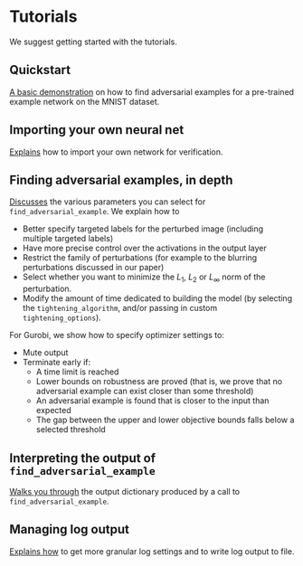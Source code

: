 # Tutorials

We suggest getting started with the tutorials.

## Quickstart

[A basic demonstration](https://nbviewer.jupyter.org/github/vtjeng/MIPVerify.jl/blob/master/examples/00_quickstart.ipynb)
on how to find adversarial examples for a pre-trained example network on the MNIST dataset.

## Importing your own neural net

[Explains](https://nbviewer.jupyter.org/github/vtjeng/MIPVerify.jl/blob/master/examples/01_importing_your_own_neural_net.ipynb)
how to import your own network for verification.

## Finding adversarial examples, in depth

[Discusses](https://nbviewer.jupyter.org/github/vtjeng/MIPVerify.jl/blob/master/examples/02_finding_adversarial_examples_in_depth.ipynb)
the various parameters you can select for `find_adversarial_example`. We explain how to

- Better specify targeted labels for the perturbed image (including multiple targeted labels)
- Have more precise control over the activations in the output layer
- Restrict the family of perturbations (for example to the blurring perturbations discussed in our
  paper)
- Select whether you want to minimize the $L_1$, $L_2$ or $L_\infty$ norm of the perturbation.
- Modify the amount of time dedicated to building the model (by selecting the
  `tightening_algorithm`, and/or passing in custom `tightening_options`).

For Gurobi, we show how to specify optimizer settings to:

- Mute output
- Terminate early if:
  - A time limit is reached
  - Lower bounds on robustness are proved (that is, we prove that no adversarial example can exist
    closer than some threshold)
  - An adversarial example is found that is closer to the input than expected
  - The gap between the upper and lower objective bounds falls below a selected threshold

## Interpreting the output of `find_adversarial_example`

[Walks you through](https://nbviewer.jupyter.org/github/vtjeng/MIPVerify.jl/blob/master/examples/03_interpreting_the_output_of_find_adversarial_example.ipynb)
the output dictionary produced by a call to `find_adversarial_example`.

## Managing log output

[Explains how](https://nbviewer.jupyter.org/github/vtjeng/MIPVerify.jl/blob/master/examples/04_managing_log_output.ipynb)
to get more granular log settings and to write log output to file.
